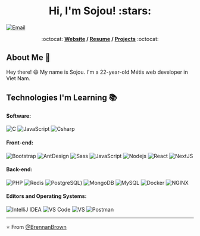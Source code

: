 <h1 align="center">Hi, I'm Sojou! :stars:</h1>

<!--[![Twitter](https://img.shields.io/badge/-Twitter-1ca0f1?style=flat&labelColor=1ca0f1&logo=twitter&logoColor=white&link=https://twitter.com/brennankbrown)](https://twitter.com/brennankbrown)
[![Linkedin](https://img.shields.io/badge/-LinkedIn-blue?style=flat&logo=Linkedin&logoColor=white&link=https://linkedin.com/in/brennankbrown/)](https://linkedin.com/in/brennankbrown/)
[![Medium](https://img.shields.io/badge/-Medium-000000?style=flat&labelColor=000000&logo=Medium&link=https://medium.com/@brennanbrown)](https://medium.com/@brennanbrown)
[![WordPress Blog](https://img.shields.io/badge/-Blog-21759B?style=flat&logo=WordPress&logoColor=white&link=https://wandernotebook.com)](https://wandernotebook.com)
[![Buy Me A Coffee](https://img.shields.io/badge/-Buy%20Me%20A%20Coffee-FF813F?style=flat&logo=buy-me-a-coffee&logoColor=ffffff&link=https://ko-fi.com/brennanbrown)](https://ko-fi.com/brennanbrown)
![Pronouns](https://img.shields.io/badge/Pronouns-He%2FHim-brightgreen?style=flat)
![Open Source](http://img.shields.io/badge/-Open%20Source%20Fan-3DA639?style=flat&logo=open-source-initiative&logoColor=ffffff)
-->
[![Email](https://img.shields.io/badge/-Email-c14438?style=flat&logo=Gmail&logoColor=white&link=mailto:mail@brennanbrown.ca)](mailto:mail@brennanbrown.ca)


<p align="center"> :octocat: <b><a href="https://sojou.id.vn">Website</a> / <a href="https://www.brennanbrown.ca/resume.pdf">Resume</a> / <a href="https://www.brennanbrown.ca/project">Projects</a></b> :octocat: </p>

## About Me :wave:

Hey there! :smile: My name is Sojou. I'm a 22-year-old Métis web developer in Viet Nam. 
<!-- More info on badges below: https://github.com/badges/shields/blob/master/doc/logos.md -->

## Technologies I'm Learning :books:

#### Software:

![C](https://img.shields.io/badge/--C?style=flat-square&logo=c&logoColor=%23FFFFF&labelColor=%23239DFF&color=%23239DFF)
![JavaScript](https://img.shields.io/badge/-JavaScript-%23F7DF1C?style=flat-square&logo=javascript&logoColor=000000&color=d1b01f)
![Csharp](https://img.shields.io/badge/-Csharp-23CC6699?style=lat-square&logo=csharp&logoColor=FFFFF&labelColor=%23512BD4&color=%23512BD4)


#### Front-end:
![Bootstrap](https://img.shields.io/badge/-Bootstrap-23CC6699?style=lat-square&logo=bootstrap&logoColor=FFFFFF&color=%237952B3)
![AntDesign](https://img.shields.io/badge/--antdesign?style=flat-square&logo=antdesign&logoColor=%230170FE&label=Ant%20Design&labelColor=%23000000&color=%23000000)
![Sass](https://img.shields.io/badge/-Sass-%23CC6699?style=flat-square&logo=sass&logoColor=ffffff)
![JavaScript](https://img.shields.io/badge/-JavaScript-%23F7DF1C?style=flat-square&logo=javascript&logoColor=000000&color=d1b01f)
![Nodejs](https://img.shields.io/badge/-Nodejs-black?style=flat-square&logo=Node.js&logoColor=00d632)
![React](https://img.shields.io/badge/-React-%23282C34?style=flat-square&logo=react)
![NextJS](https://img.shields.io/badge/--nextdotjs?style=flat-square&logo=nextdotjs&logoColor=%23FFFFF&label=NextJS&labelColor=%23000000&color=%23000000)

<!--![Rails](http://img.shields.io/badge/-Ruby%20on%20Rails-CC0000?style=flat-square&logo=ruby-on-rails&logoColor=ffffff)
![Jekyll](http://img.shields.io/badge/-Jekyll-CC0000?style=flat-square&logo=jekyll&logoColor=ffffff) -->


#### Back-end:
![PHP](https://img.shields.io/badge/--php?style=flat-square&logo=php&logoColor=%23FFFFF&label=PHP&labelColor=%23000000&color=%23000000)
![Redis](https://img.shields.io/badge/-Redis-DC382D?style=flat-square&logo=redis&logoColor=ffffff)
![PostgreSQL](https://img.shields.io/badge/-PostgreSQL-336791?style=flat-square&logo=postgresql))
![MongoDB](https://img.shields.io/badge/--mongodb?style=flat-square&logo=mongodb&logoColor=%2347A248&label=MongoDB&labelColor=%23000000&color=%23000000) 
![MySQL](https://img.shields.io/badge/--mysql?style=flat-square&logo=mysql&logoColor=%234479A1&label=MySQL&labelColor=%23FFFFF&color=%23FFFFF)
![Docker](https://img.shields.io/badge/-Docker-black?style=flat-square&logo=docker)
![NGINX](http://img.shields.io/badge/-NGINX-269539?style=flat-square&logo=nginx&logoColor=ffffff)


#### Editors and Operating Systems:

![IntelliJ IDEA](http://img.shields.io/badge/-IntelliJ%20IDEA-000000?style=flat-square&logo=intellij-idea&logoColor=ffffff)
![VS Code](http://img.shields.io/badge/-VS%20Code-007ACC?style=flat-square&logo=visual-studio-code&logoColor=ffffff)
![VS](https://img.shields.io/badge/-visualstudio-235C2D91?style=flat-square&logo=visualstudio&logoColor=%235C2D91&label=Visual%20Studio&color=ffffff)
![Postman](https://img.shields.io/badge/-Postman-FF6C37?style=flat-square&logo=postman&logoColor=%23FF6C37&labelColor=%23000000)



<hr/>

:star: From [@BrennanBrown](https://github.com/brennanbrown)
